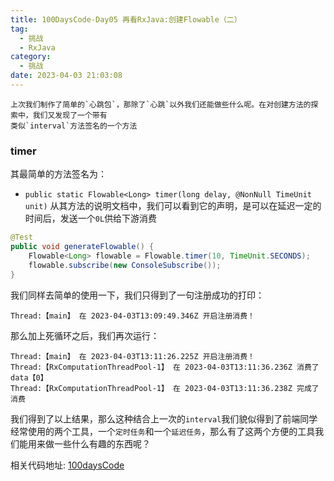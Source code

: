 ```yaml
---
title: 100DaysCode-Day05 再看RxJava:创建Flowable（二）
tag:
  - 挑战
  - RxJava
category:
  - 挑战
date: 2023-04-03 21:03:08
---
```


    上次我们制作了简单的`心跳包`，那除了`心跳`以外我们还能做些什么呢。在对创建方法的探索中，我们又发现了一个带有
    类似`interval`方法签名的一个方法

### timer

其最简单的方法签名为：

- `public static Flowable<Long> timer(long delay, @NonNull TimeUnit unit)`
  从其方法的说明文档中，我们可以看到它的声明，是可以在延迟一定的时间后，发送一个`0L`供给下游消费

```java
@Test
public void generateFlowable() {
    Flowable<Long> flowable = Flowable.timer(10, TimeUnit.SECONDS);
    flowable.subscribe(new ConsoleSubscribe());
}
```

我们同样去简单的使用一下，我们只得到了一句注册成功的打印：

```console
Thread:【main】 在 2023-04-03T13:09:49.346Z 开启注册消费！
```

那么加上死循环之后，我们再次运行：

```console
Thread:【main】 在 2023-04-03T13:11:26.225Z 开启注册消费！
Thread:【RxComputationThreadPool-1】 在 2023-04-03T13:11:36.236Z 消费了 data【0】
Thread:【RxComputationThreadPool-1】 在 2023-04-03T13:11:36.238Z 完成了消费
```

我们得到了以上结果，那么这种结合上一次的`interval`我们貌似得到了前端同学经常使用的两个工具，一个`定时任务`和一个`延迟任务`，那么有了这两个方便的工具我们能用来做一些什么有趣的东西呢？

相关代码地址:
[100daysCode](https://github.com/dgjungleP/100days-code-round1)

